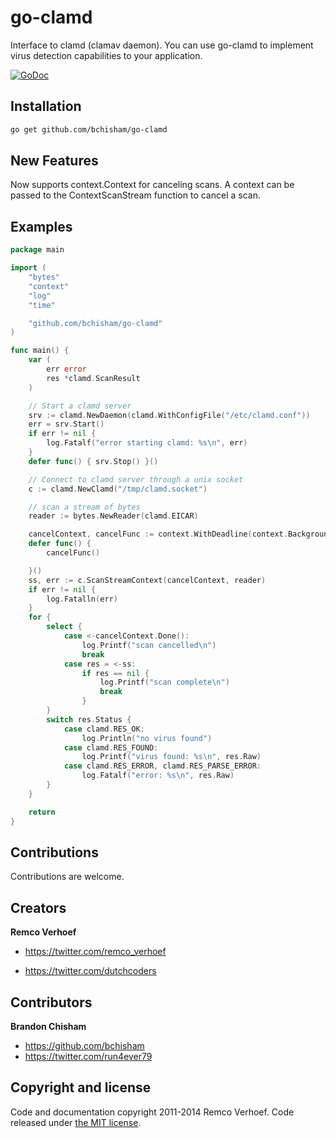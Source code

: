 go-clamd
========

Interface to clamd (clamav daemon). You can use go-clamd to implement virus detection capabilities to your application.

[![GoDoc](https://godoc.org/github.com/bchisham/go-clamd?status.svg)](https://godoc.org/github.com/bchisham/go-clamd)


## Installation

```bash
go get github.com/bchisham/go-clamd
```

## New Features

Now supports context.Context for canceling scans. A context can be passed to the ContextScanStream function to cancel a scan.

## Examples

```go
package main

import (
	"bytes"
	"context"
	"log"
	"time"

	"github.com/bchisham/go-clamd"
)

func main() {
	var (
		err error
		res *clamd.ScanResult
	)

	// Start a clamd server
	srv := clamd.NewDaemon(clamd.WithConfigFile("/etc/clamd.conf"))
	err = srv.Start()
	if err != nil {
		log.Fatalf("error starting clamd: %s\n", err)
	}
	defer func() { srv.Stop() }()

	// Connect to clamd server through a unix socket
	c := clamd.NewClamd("/tmp/clamd.socket")

	// scan a stream of bytes
	reader := bytes.NewReader(clamd.EICAR)

	cancelContext, cancelFunc := context.WithDeadline(context.Background(), time.Now().Add(5*time.Second))
	defer func() {
		cancelFunc()

	}()
	ss, err := c.ScanStreamContext(cancelContext, reader)
	if err != nil {
		log.Fatalln(err)
	}
	for {
		select {
            case <-cancelContext.Done():
                log.Printf("scan cancelled\n")
                break
            case res = <-ss:
                if res == nil {
                    log.Printf("scan complete\n")
                    break
                }
		}
		switch res.Status {
            case clamd.RES_OK:
                log.Println("no virus found")
            case clamd.RES_FOUND:
                log.Printf("virus found: %s\n", res.Raw)
            case clamd.RES_ERROR, clamd.RES_PARSE_ERROR:
                log.Fatalf("error: %s\n", res.Raw)
		}
	}

	return
}
```

## Contributions

Contributions are welcome.

## Creators 

**Remco Verhoef**
- <https://twitter.com/remco_verhoef>

- <https://twitter.com/dutchcoders>

## Contributors

**Brandon Chisham**
- <https://github.com/bchisham>
- <https://twitter.com/run4ever79>


## Copyright and license

Code and documentation copyright 2011-2014 Remco Verhoef. Code released under [the MIT license](LICENSE). 
